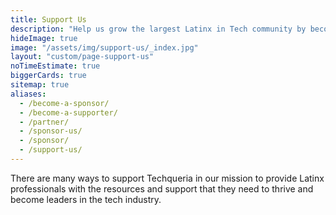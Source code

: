 ```yaml
---
title: Support Us
description: "Help us grow the largest Latinx in Tech community by becoming a partner, sponsor, speaker or volunteer. 💙"
hideImage: true
image: "/assets/img/support-us/_index.jpg"
layout: "custom/page-support-us"
noTimeEstimate: true
biggerCards: true
sitemap: true
aliases:
  - /become-a-sponsor/
  - /become-a-supporter/
  - /partner/
  - /sponsor-us/
  - /sponsor/
  - /support-us/
---
```


There are many ways to support Techqueria in our mission to provide Latinx professionals with the resources and support that they need to thrive and become leaders in the tech industry.
